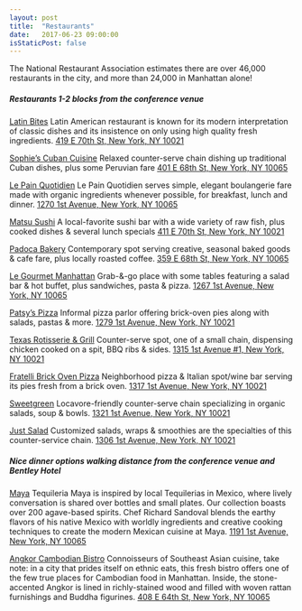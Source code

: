 ```yaml
---
layout: post
title:  "Restaurants"
date:   2017-06-23 09:00:00
isStaticPost: false
---
```


The National Restaurant Association estimates there are over 46,000 restaurants in the city, and more than 24,000 in Manhattan alone!

##### Restaurants 1-2 blocks from the conference venue

[Latin Bites](http://latinbitesnyc.com)
Latin American restaurant is known for its modern interpretation of classic dishes and its insistence on only using high quality fresh ingredients.
[419 E 70th St, New York, NY 10021](https://www.google.com/maps/place/Latin+Bites/@40.7661784,-73.9578558,17z/data=!3m1!4b1!4m5!3m4!1s0x89c258c16242a763:0x164d12dad8f0b6e7!8m2!3d40.7661744!4d-73.9556671)

[Sophie’s Cuban Cuisine](http://sophiescuban.com)
Relaxed counter-serve chain dishing up traditional Cuban dishes, plus some Peruvian fare
[401 E 68th St, New York, NY 10065](https://www.google.com/maps/place/Sophie's+Cuban+Cuisine/@40.7655558,-73.9667438,15z/data=!4m8!1m2!2m1!1sSophie%E2%80%99s+Cuban+Cuisine!3m4!1s0x89c258c239cf2c03:0xc25612157f9f9c7c!8m2!3d40.7651951!4d-73.9574082)

[Le Pain Quotidien](http://lepainquotidien.com)
Le Pain Quotidien serves simple, elegant boulangerie fare made with organic ingredients whenever possible, for breakfast, lunch and dinner.
[1270 1st Avenue, New York, NY 10065](https://www.google.com/maps/place/Le+Pain+Quotidien/@40.765524,-73.9667438,15z/data=!4m8!1m2!2m1!1sLe+Pain+Quotidien!3m4!1s0x89c258ea31452033:0x9d545e7fcf835922!8m2!3d40.7653793!4d-73.9574804)

[Matsu Sushi](http://sushibymatsu.com)
A local-favorite sushi bar with a wide variety of raw fish, plus cooked dishes & several lunch specials
[411 E 70th St, New York, NY 10021](https://www.google.com/maps/place/Matsu+Sushi/@40.7662868,-73.9573217,17z/data=!4m13!1m7!3m6!1s0x89c258c17cbfbb21:0x14ddde9dc392f83f!2s411+E+70th+St,+New+York,+NY+10021)

[Padoca Bakery](http://padocabakery.com)
Contemporary spot serving creative, seasonal baked goods & cafe fare, plus locally roasted coffee.
[359 E 68th St, New York, NY 10065](https://www.google.com/maps/place/Padoca+Bakery/@40.765408,-73.9601785,17z/data=!3m1!4b1!4m5!3m4!1s0x89c258c21673cec1:0x80ef52cb54c78193!8m2!3d40.765404!4d-73.9579898)

[Le Gourmet Manhattan](http://legourmetnewyorkny.com)
Grab-&-go place with some tables featuring a salad bar & hot buffet, plus sandwiches, pasta & pizza.
[1267 1st Avenue, New York, NY 10065](https://www.google.com/maps/place/Le+Gourmet+Manhattan/@40.765504,-73.9601777,17z/data=!3m1!4b1!4m5!3m4!1s0x89c258c23e7fa26b:0x3df94a84254765d9!8m2!3d40.7655!4d-73.957989)

[Patsy’s Pizza](http://patsyspizzerianyc.com)
Informal pizza parlor offering brick-oven pies along with salads, pastas & more.
[1279 1st Avenue, New York, NY 10021](https://www.google.com/maps/place/Patsy's+Pizzeria/@40.7660867,-73.957888,18z)

[Texas Rotisserie & Grill](http://texasrotisseriengrill.com)
Counter-serve spot, one of a small chain, dispensing chicken cooked on a spit, BBQ ribs & sides.
[1315 1st Avenue #1, New York, NY 10021](https://www.google.com/maps/place/Texas+Rotisserie+%26+Grill/@40.76694,-73.9580233,18z/data=!3m1!4b1!4m5!3m4!1s0x89c258c19cbb85e5:0x2c5fbea9863d220a!8m2!3d40.766938!4d-73.956929)

[Fratelli Brick Oven Pizza](http://fratellinyc.com)
Neighborhood pizza & Italian spot/wine bar serving its pies fresh from a brick oven.
[1317 1st Avenue, New York, NY 10021](https://www.google.com/maps/place/Fratelli+Brick+Oven+Pizza/@40.767011,-73.9579959,18z/data=!3m1!4b1!4m5!3m4!1s0x89c258c19c609411:0x1ec8b4df306491dd!8m2!3d40.767009!4d-73.9569016)

[Sweetgreen](http://sweetgreen.com)
Locavore-friendly counter-serve chain specializing in organic salads, soup & bowls.
[1321 1st Avenue, New York, NY 10021](https://www.google.com/maps/place/sweetgreen/@40.7671303,-73.9579405,18z/data=!3m1!4b1!4m5!3m4!1s0x89c258c19c186405:0x86d67377663459fd!8m2!3d40.7671283!4d-73.9568462)

[Just Salad](http://justsalad.com)
Customized salads, wraps & smoothies are the specialties of this counter-service chain.
[1306 1st Avenue, New York, NY 10021](https://www.google.com/maps/place/Just+Salad/@40.766706,-73.9576083,18z/data=!3m1!4b1!4m5!3m4!1s0x89c258c1780d9833:0xb1886ca5fbb5e827!8m2!3d40.766704!4d-73.956514)

##### Nice dinner options walking distance from the conference venue and Bentley Hotel

[Maya](http://www.richardsandoval.com/mayany/)
Tequileria Maya is inspired by local Tequilerias in Mexico, where lively conversation is shared over bottles and small plates. Our collection boasts over 200 agave-based spirits. Chef Richard Sandoval blends the earthy flavors of his native Mexico with worldly ingredients and creative cooking techniques to create the modern Mexican cuisine at Maya.
[1191 1st Avenue, New York, NY 10065](https://www.google.com/maps/place/Maya/@40.763168,-73.9618497,17z/data=!3m1!4b1!4m5!3m4!1s0x89c258c29e2abee3:0x72e59bf3ca4cb69e!8m2!3d40.763164!4d-73.959661)

[Angkor Cambodian Bistro](http://www.angkornyc.com/)
Connoisseurs of Southeast Asian cuisine, take note: in a city that prides itself on ethnic eats, this fresh bistro offers one of the few true places for Cambodian food in Manhattan. Inside, the stone-accented Angkor is lined in richly-stained wood and filled with woven rattan furnishings and Buddha figurines.
[408 E 64th St, New York, NY 10065](https://www.google.com/maps/place/Angkor+Cambodian+Bistro/@40.7625782,-73.9592987,17z/data=!4m5!3m4!1s0x0:0xe70b5d3ca3d9612b!8m2!3d40.7623791!4d-73.9591485)
